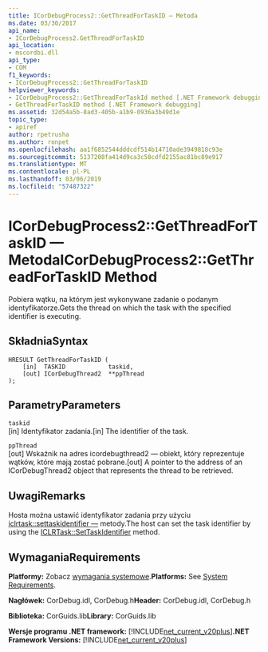 ```yaml
---
title: ICorDebugProcess2::GetThreadForTaskID — Metoda
ms.date: 03/30/2017
api_name:
- ICorDebugProcess2.GetThreadForTaskID
api_location:
- mscordbi.dll
api_type:
- COM
f1_keywords:
- ICorDebugProcess2::GetThreadForTaskID
helpviewer_keywords:
- ICorDebugProcess2::GetThreadForTaskId method [.NET Framework debugging]
- GetThreadForTaskID method [.NET Framework debugging]
ms.assetid: 32d54a5b-8ad3-405b-a1b9-0936a3b49d1e
topic_type:
- apiref
author: rpetrusha
ms.author: ronpet
ms.openlocfilehash: aa1f6852544dddcdf514b14710ade3949818c93e
ms.sourcegitcommit: 5137208fa414d9ca3c58cdfd2155ac81bc89e917
ms.translationtype: MT
ms.contentlocale: pl-PL
ms.lasthandoff: 03/06/2019
ms.locfileid: "57487322"
---
```

# <a name="icordebugprocess2getthreadfortaskid-method"></a><span data-ttu-id="46332-102">ICorDebugProcess2::GetThreadForTaskID — Metoda</span><span class="sxs-lookup"><span data-stu-id="46332-102">ICorDebugProcess2::GetThreadForTaskID Method</span></span>
<span data-ttu-id="46332-103">Pobiera wątku, na którym jest wykonywane zadanie o podanym identyfikatorze.</span><span class="sxs-lookup"><span data-stu-id="46332-103">Gets the thread on which the task with the specified identifier is executing.</span></span>  
  
## <a name="syntax"></a><span data-ttu-id="46332-104">Składnia</span><span class="sxs-lookup"><span data-stu-id="46332-104">Syntax</span></span>  
  
```  
HRESULT GetThreadForTaskID (  
    [in]  TASKID            taskid,  
    [out] ICorDebugThread2  **ppThread  
);  
```  
  
## <a name="parameters"></a><span data-ttu-id="46332-105">Parametry</span><span class="sxs-lookup"><span data-stu-id="46332-105">Parameters</span></span>  
 `taskid`  
 <span data-ttu-id="46332-106">[in] Identyfikator zadania.</span><span class="sxs-lookup"><span data-stu-id="46332-106">[in] The identifier of the task.</span></span>  
  
 `ppThread`  
 <span data-ttu-id="46332-107">[out] Wskaźnik na adres icordebugthread2 — obiekt, który reprezentuje wątków, które mają zostać pobrane.</span><span class="sxs-lookup"><span data-stu-id="46332-107">[out] A pointer to the address of an ICorDebugThread2 object that represents the thread to be retrieved.</span></span>  
  
## <a name="remarks"></a><span data-ttu-id="46332-108">Uwagi</span><span class="sxs-lookup"><span data-stu-id="46332-108">Remarks</span></span>  
 <span data-ttu-id="46332-109">Hosta można ustawić identyfikator zadania przy użyciu [iclrtask::settaskidentifier —](../../../../docs/framework/unmanaged-api/hosting/iclrtask-settaskidentifier-method.md) metody.</span><span class="sxs-lookup"><span data-stu-id="46332-109">The host can set the task identifier by using the [ICLRTask::SetTaskIdentifier](../../../../docs/framework/unmanaged-api/hosting/iclrtask-settaskidentifier-method.md) method.</span></span>  
  
## <a name="requirements"></a><span data-ttu-id="46332-110">Wymagania</span><span class="sxs-lookup"><span data-stu-id="46332-110">Requirements</span></span>  
 <span data-ttu-id="46332-111">**Platformy:** Zobacz [wymagania systemowe](../../../../docs/framework/get-started/system-requirements.md).</span><span class="sxs-lookup"><span data-stu-id="46332-111">**Platforms:** See [System Requirements](../../../../docs/framework/get-started/system-requirements.md).</span></span>  
  
 <span data-ttu-id="46332-112">**Nagłówek:** CorDebug.idl, CorDebug.h</span><span class="sxs-lookup"><span data-stu-id="46332-112">**Header:** CorDebug.idl, CorDebug.h</span></span>  
  
 <span data-ttu-id="46332-113">**Biblioteka:** CorGuids.lib</span><span class="sxs-lookup"><span data-stu-id="46332-113">**Library:** CorGuids.lib</span></span>  
  
 <span data-ttu-id="46332-114">**Wersje programu .NET framework:** [!INCLUDE[net_current_v20plus](../../../../includes/net-current-v20plus-md.md)]</span><span class="sxs-lookup"><span data-stu-id="46332-114">**.NET Framework Versions:** [!INCLUDE[net_current_v20plus](../../../../includes/net-current-v20plus-md.md)]</span></span>
